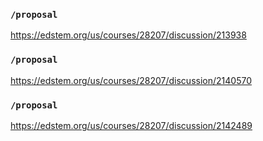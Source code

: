 ### `/proposal`
https://edstem.org/us/courses/28207/discussion/213938
### `/proposal`
https://edstem.org/us/courses/28207/discussion/2140570
### `/proposal`
https://edstem.org/us/courses/28207/discussion/2142489
